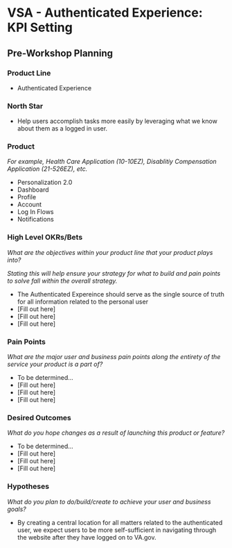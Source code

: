 # VSA - Authenticated Experience: KPI Setting 
## Pre-Workshop Planning

### Product Line

- Authenticated Experience

### North Star

- Help users accomplish tasks more easily by leveraging what we know about them as a logged
in user.


### Product
_For example, Health Care Application (10-10EZ), Disablitiy Compensation Application (21-526EZ), etc._

- Personalization 2.0
- Dashboard
- Profile 
- Account
- Log In Flows
- Notifications

### High Level OKRs/Bets
_What are the objectives within your product line that your product plays into?_

_Stating this will help ensure your strategy for what to build and pain points to solve fall within the overall strategy._

- The Authenticated Expereince should serve as the single source of truth for all information related to the personal user
- [Fill out here]
- [Fill out here]
- [Fill out here]

### Pain Points
_What are the major user and business pain points along the entirety of the service your product is a part of?_

- To be determined...
- [Fill out here]
- [Fill out here]
- [Fill out here]

### Desired Outcomes
_What do you hope changes as a result of launching this product or feature?_

- To be determined...
- [Fill out here]
- [Fill out here]
- [Fill out here]

### Hypotheses
_What do you plan to do/build/create to achieve your user and business goals?_

- By creating a central location for all matters related to the authenticated user, we expect users to be more self-sufficient in navigating through the website after they have logged on to VA.gov.
